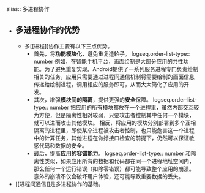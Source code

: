 alias:: 多进程协作

- ## 多进程协作的优势
	- 多[[进程]]协作主要有以下三点优势。
		- 首先，将**功能模块化**，避免重复造轮子。
		  logseq.order-list-type:: number
		  例如，在智能手机平台，画面绘制是大部分应用的共性功能。为了避免重复实现，Android提供了一系列服务进程专门负责绘制相关的任务，应用只需要通过进程间通信机制将需要绘制的画面信息传递给绘制进程，调用相应的服务即可，从而大大简化了应用的开发。
		- 其次，增强**模块间的隔离**，提供更强的**安全**保障。
		  logseq.order-list-type:: number
		  把应用的所有模块都放在一个进程里，虽然内部交互较为方便，但是隔离性相对较弱，只要攻击者控制其中任何一个模块，就可以进而攻击其他模块。
		  相反，将应用的模块分别部署到多个互相隔离的进程里，即使某个进程被攻击者控制，也只能危害这一个进程中的计算任务，其他进程在做好接口检查的前提下，仍然可以保证敏感代码和数据的安全。
		- 最后，提高**应用的容错能力**。
		  logseq.order-list-type:: number
		  和隔离性类似，如果应用所有的数据和代码都在同一个进程地址空间内，那么任何一个运行错误（如除零错误）都可能导致整个应用的崩溃。意外的崩溃不仅会破坏用户体验，还可能导致重要数据的丢失。
- [[进程间通信]]是多进程协作的基础。